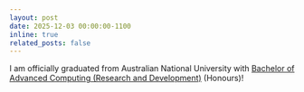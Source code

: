 ```yaml
---
layout: post
date: 2025-12-03 00:00:00-1100
inline: true
related_posts: false
---
```


I am officially graduated from Australian National University with [Bachelor of Advanced Computing (Research and Development)](https://programsandcourses.anu.edu.au/program/aacrd) (Honours)!
